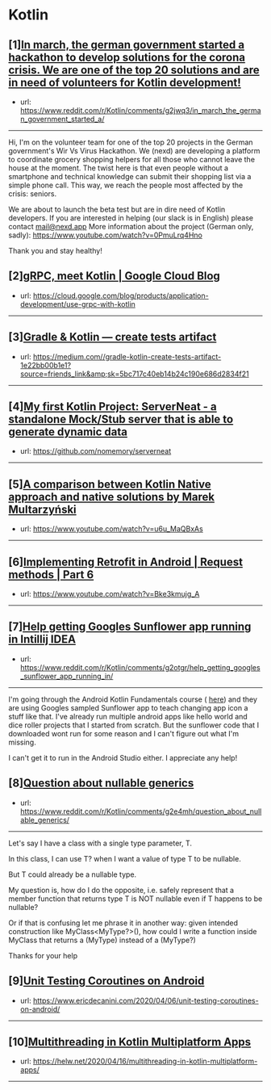 # Kotlin
## [1][In march, the german government started a hackathon to develop solutions for the corona crisis. We are one of the top 20 solutions and are in need of volunteers for Kotlin development!](https://www.reddit.com/r/Kotlin/comments/g2jwq3/in_march_the_german_government_started_a/)
- url: https://www.reddit.com/r/Kotlin/comments/g2jwq3/in_march_the_german_government_started_a/
---
Hi, I'm on the volunteer team for one of the top 20 projects in the German government's Wir Vs Virus Hackathon. We (nexd) are developing a platform to coordinate grocery shopping helpers for all those who cannot leave the house at the moment. The twist here is that even people without a smartphone and technical knowledge can submit their shopping list via a simple phone call. This way, we reach the people most affected by the crisis: seniors.

We are about to launch the beta test but are in dire need of Kotlin developers. If you are interested in helping (our slack is in English) please contact mail@nexd.app More information about the project (German only, sadly): https://www.youtube.com/watch?v=0PmuLrq4Hno

Thank you and stay healthy!
## [2][gRPC, meet Kotlin | Google Cloud Blog](https://www.reddit.com/r/Kotlin/comments/g2mbe9/grpc_meet_kotlin_google_cloud_blog/)
- url: https://cloud.google.com/blog/products/application-development/use-grpc-with-kotlin
---

## [3][Gradle &amp; Kotlin — create tests artifact](https://www.reddit.com/r/Kotlin/comments/g2ygpq/gradle_kotlin_create_tests_artifact/)
- url: https://medium.com//gradle-kotlin-create-tests-artifact-1e22bb00b1e1?source=friends_link&amp;sk=5bc717c40eb14b24c190e686d2834f21
---

## [4][My first Kotlin Project: ServerNeat - a standalone Mock/Stub server that is able to generate dynamic data](https://www.reddit.com/r/Kotlin/comments/g2hhxd/my_first_kotlin_project_serverneat_a_standalone/)
- url: https://github.com/nomemory/serverneat
---

## [5][A comparison between Kotlin Native approach and native solutions by Marek Multarzyński](https://www.reddit.com/r/Kotlin/comments/g2memo/a_comparison_between_kotlin_native_approach_and/)
- url: https://www.youtube.com/watch?v=u6u_MaQBxAs
---

## [6][Implementing Retrofit in Android | Request methods | Part 6](https://www.reddit.com/r/Kotlin/comments/g2l4z8/implementing_retrofit_in_android_request_methods/)
- url: https://www.youtube.com/watch?v=Bke3kmujg_A
---

## [7][Help getting Googles Sunflower app running in Intillij IDEA](https://www.reddit.com/r/Kotlin/comments/g2otgr/help_getting_googles_sunflower_app_running_in/)
- url: https://www.reddit.com/r/Kotlin/comments/g2otgr/help_getting_googles_sunflower_app_running_in/
---
I'm going through the Android Kotlin Fundamentals course ( [here](https://codelabs.developers.google.com/android-kotlin-fundamentals/)) and they are using Googles sampled Sunflower app to teach changing app icon a stuff like that. I've already run multiple android apps like hello world and dice roller projects that I started from scratch. But the sunflower code that I downloaded wont run for some reason and I can't figure out what I'm missing.  


I can't get it to run in the Android Studio either. I appreciate any help!
## [8][Question about nullable generics](https://www.reddit.com/r/Kotlin/comments/g2e4mh/question_about_nullable_generics/)
- url: https://www.reddit.com/r/Kotlin/comments/g2e4mh/question_about_nullable_generics/
---
Let's say I have a class with a single type parameter, T.

In this class, I can use T? when I want a value of type T to be nullable.

But T could already be a nullable type. 

My question is, how do I do the opposite, i.e. safely represent that a member function that returns type T is NOT nullable even if T happens to be nullable?

Or if that is confusing let me phrase it in another way: given intended construction like MyClass&lt;MyType?&gt;(), how could I write a function inside MyClass that returns a (MyType) instead of a (MyType?)

Thanks for your help
## [9][Unit Testing Coroutines on Android](https://www.reddit.com/r/Kotlin/comments/g2bcuu/unit_testing_coroutines_on_android/)
- url: https://www.ericdecanini.com/2020/04/06/unit-testing-coroutines-on-android/
---

## [10][Multithreading in Kotlin Multiplatform Apps](https://www.reddit.com/r/Kotlin/comments/g258dd/multithreading_in_kotlin_multiplatform_apps/)
- url: https://helw.net/2020/04/16/multithreading-in-kotlin-multiplatform-apps/
---

